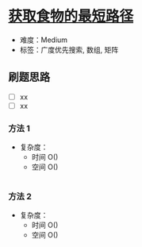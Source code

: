 # [获取食物的最短路径](https://leetcode-cn.com/problems/shortest-path-to-get-food/)

- 难度：Medium
- 标签：广度优先搜索, 数组, 矩阵

## 刷题思路

- [ ] xx
- [ ] xx

### 方法 1

- 复杂度：
    - 时间 O()
    - 空间 O()

``` js

```

### 方法 2

- 复杂度：
    - 时间 O()
    - 空间 O()

``` js

```
